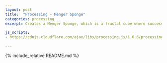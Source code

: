 ```yaml
---
layout: post
title:  "Processing - Menger Sponge"
categories: processing
excerpt: Creates a Menger Sponge, which is a fractal cube where successive iterations subdivide the cube into 27 smaller cubes (like a Rubiks cube) with the center sections removed.

js_scripts:
- https://cdnjs.cloudflare.com/ajax/libs/processing.js/1.6.6/processing.js

---
```


<canvas data-processing-sources="/sketchbook/processing/coding-challenges/menger_sponge/menger_sponge.pde"></canvas>

{% include_relative README.md %}

